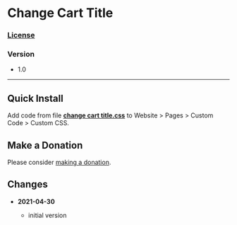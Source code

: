 # Change Cart Title

### [License][99]

### Version

  * 1.0

---

## Quick Install

Add code from file
**[change cart title.css](change%20cart%20title.css#L1)**
to Website > Pages > Custom Code > Custom CSS.

## Make a Donation

Please consider
[making a donation](https://github.com/tomsWebConsulting/twcsl#make-a-donation).

## Changes

<!-- * **2021-07-01**

  * added code to change read more link
  * use twcsl
  * bumped version to 0.1d2
  -->
* **2021-04-30**

  * initial version

[99]: https://github.com/tomsWebConsulting/twcsl/blob/main/LICENSE.txt#L1
